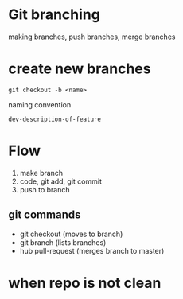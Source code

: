 # Git branching

making branches, push branches, merge branches

# create new branches

```
git checkout -b <name>
```

naming convention
```
dev-description-of-feature
```

# Flow
1. make branch
2. code, git add, git commit
3. push to branch

## git commands
- git checkout <branch> (moves to branch)
- git branch (lists branches)
- hub pull-request (merges branch to master)



# when repo is not clean
